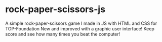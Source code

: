 # rock-paper-scissors-js
A simple rock-paper-scissors game I made in JS with HTML and CSS for TOP-Foundation
New and improved with a graphic user interface! Keep score and see how many times you
beat the computer!
